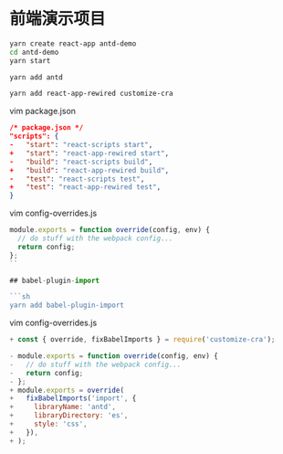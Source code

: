 # 前端演示项目

```sh
yarn create react-app antd-demo
cd antd-demo
yarn start

yarn add antd

yarn add react-app-rewired customize-cra
```

vim package.json

```json
/* package.json */
"scripts": {
-   "start": "react-scripts start",
+   "start": "react-app-rewired start",
-   "build": "react-scripts build",
+   "build": "react-app-rewired build",
-   "test": "react-scripts test",
+   "test": "react-app-rewired test",
}
```

vim config-overrides.js

```javascript
module.exports = function override(config, env) {
  // do stuff with the webpack config...
  return config;
};
``

## babel-plugin-import

```sh
yarn add babel-plugin-import
```

vim config-overrides.js

```javascript
+ const { override, fixBabelImports } = require('customize-cra');

- module.exports = function override(config, env) {
-   // do stuff with the webpack config...
-   return config;
- };
+ module.exports = override(
+   fixBabelImports('import', {
+     libraryName: 'antd',
+     libraryDirectory: 'es',
+     style: 'css',
+   }),
+ );
```

